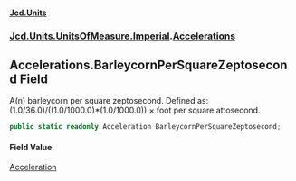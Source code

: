 #### [Jcd.Units](index.md 'index')
### [Jcd.Units.UnitsOfMeasure.Imperial](Jcd.Units.UnitsOfMeasure.Imperial.md 'Jcd.Units.UnitsOfMeasure.Imperial').[Accelerations](Accelerations.md 'Jcd.Units.UnitsOfMeasure.Imperial.Accelerations')

## Accelerations.BarleycornPerSquareZeptosecond Field

A(n) barleycorn per square zeptosecond. Defined as: (1.0/36.0)/((1.0/1000.0)*(1.0/1000.0)) × foot per square attosecond.

```csharp
public static readonly Acceleration BarleycornPerSquareZeptosecond;
```

#### Field Value
[Acceleration](Acceleration.md 'Jcd.Units.UnitTypes.Acceleration')